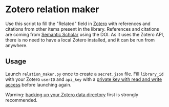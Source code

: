 # Zotero relation maker

Use this script to fill the "Related" field in [Zotero](https://www.zotero.org/) with references and citations from other items present in the library.
References and citations are coming from [Semantic Scholar](https://www.semanticscholar.org/) using the DOI. As it uses the Zotero API, there is no need to have a local Zotero installed, and it can be run from anywhere.

## Usage

Launch `relation_maker.py` once to create a `secret.json` file. Fill `library_id` with your Zotero `userID` and `api_key` with a [private key with read and write access](https://www.zotero.org/settings/keys) before launching again.

Warning: [backing up your Zotero data directory](https://www.zotero.org/support/zotero_data#backing_up_your_zotero_data) first is strongly recommended.

